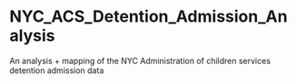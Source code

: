 # NYC_ACS_Detention_Admission_Analysis
An analysis + mapping of the NYC Administration of children services detention admission data
